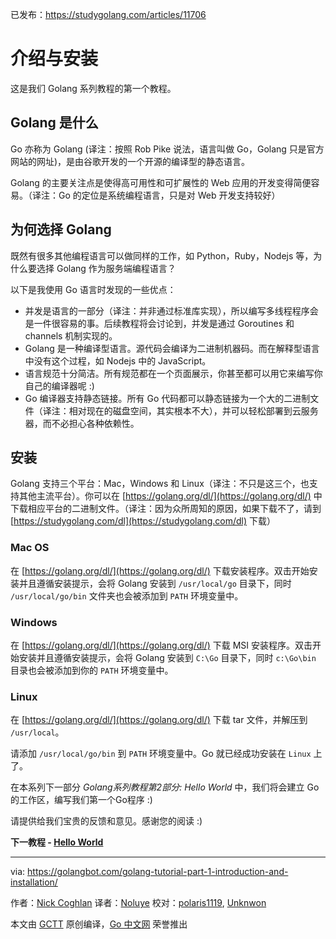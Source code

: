 已发布：https://studygolang.com/articles/11706

# 介绍与安装
这是我们 Golang 系列教程的第一个教程。

## Golang 是什么
Go 亦称为 Golang (译注：按照 Rob Pike 说法，语言叫做 Go，Golang 只是官方网站的网址)，是由谷歌开发的一个开源的编译型的静态语言。

Golang 的主要关注点是使得高可用性和可扩展性的 Web 应用的开发变得简便容易。（译注：Go 的定位是系统编程语言，只是对 Web 开发支持较好）

## 为何选择 Golang
既然有很多其他编程语言可以做同样的工作，如 Python，Ruby，Nodejs 等，为什么要选择 Golang 作为服务端编程语言？

以下是我使用 Go 语言时发现的一些优点：

* 并发是语言的一部分（译注：并非通过标准库实现），所以编写多线程程序会是一件很容易的事。后续教程将会讨论到，并发是通过 Goroutines 和 channels 机制实现的。
* Golang 是一种编译型语言。源代码会编译为二进制机器码。而在解释型语言中没有这个过程，如 Nodejs 中的 JavaScript。
* 语言规范十分简洁。所有规范都在一个页面展示，你甚至都可以用它来编写你自己的编译器呢 :)
* Go 编译器支持静态链接。所有 Go 代码都可以静态链接为一个大的二进制文件（译注：相对现在的磁盘空间，其实根本不大），并可以轻松部署到云服务器，而不必担心各种依赖性。

## 安装
Golang 支持三个平台：Mac，Windows 和 Linux（译注：不只是这三个，也支持其他主流平台）。你可以在 [https://golang.org/dl/](https://golang.org/dl/) 中下载相应平台的二进制文件。（译注：因为众所周知的原因，如果下载不了，请到 [https://studygolang.com/dl](https://studygolang.com/dl) 下载）

### Mac OS
在 [https://golang.org/dl/](https://golang.org/dl/) 下载安装程序。双击开始安装并且遵循安装提示，会将 Golang 安装到 `/usr/local/go` 目录下，同时 `/usr/local/go/bin` 文件夹也会被添加到 `PATH` 环境变量中。

### Windows
在 [https://golang.org/dl/](https://golang.org/dl/) 下载 MSI 安装程序。双击开始安装并且遵循安装提示，会将 Golang 安装到 `C:\Go` 目录下，同时 `c:\Go\bin` 目录也会被添加到你的 `PATH` 环境变量中。

### Linux
在 [https://golang.org/dl/](https://golang.org/dl/) 下载 tar 文件，并解压到 `/usr/local`。

请添加 `/usr/local/go/bin` 到 `PATH` 环境变量中。Go 就已经成功安装在 `Linux` 上了。

在本系列下一部分 *Golang系列教程第2部分: Hello World* 中，我们将会建立 Go 的工作区，编写我们第一个Go程序 :)

请提供给我们宝贵的反馈和意见。感谢您的阅读 :)

**下一教程 - [Hello World](https://studygolang.com/articles/11755)**

---

via: https://golangbot.com/golang-tutorial-part-1-introduction-and-installation/

作者：[Nick Coghlan](https://golangbot.com/about/)
译者：[Noluye](https://github.com/Noluye)
校对：[polaris1119](https://github.com/polaris1119), [Unknwon](https://github.com/Unknwon)

本文由 [GCTT](https://github.com/studygolang/GCTT) 原创编译，[Go 中文网](https://studygolang.com/) 荣誉推出
